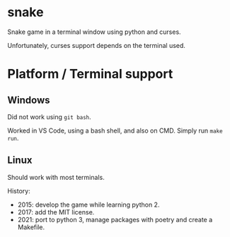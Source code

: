 snake
=====

Snake game in a terminal window using python and curses.

Unfortunately, curses support depends on the terminal used. 

# Platform / Terminal support

## Windows

Did not work using `git bash`.

Worked in VS Code, using a bash shell, and also on CMD. Simply run `make run`.

## Linux

Should work with most terminals.

History:

- 2015: develop the game while learning python 2.
- 2017: add the MIT license.
- 2021: port to python 3, manage packages with poetry and create a Makefile.